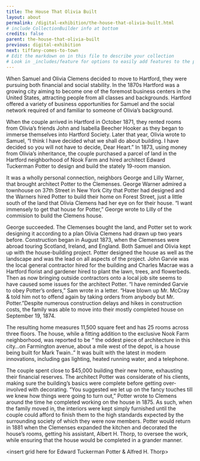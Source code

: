 ```yaml
---
title: The House That Olivia Built
layout: about
permalink: /digital-exhibition/the-house-that-olivia-built.html
# include CollectionBuilder info at bottom
credits: false
parent: the-house-that-olivia-built
previous: digital-exhibition
next: tiffany-comes-to-town
# Edit the markdown on in this file to describe your collection
# Look in _includes/feature for options to easily add features to the page
---
```


When Samuel and Olivia Clemens decided to move to Hartford, they were pursuing both financial and social stability. In the 1870s Hartford was a growing city aiming to become one of the foremost business centers in the United States, attracting people from all classes and backgrounds. Hartford offered a variety of business opportunities for Samuel and the social network required of and familiar to someone of Olivia’s background.

When the couple arrived in Hartford in October 1871, they rented rooms from Olivia’s friends John and Isabella Beecher Hooker as they began to immerse themselves into Hartford Society. Later that year, Olivia wrote to Samuel, “I think I have decided what we shall do about building. I have decided so you will not have to decide, Dear Heart.” In 1873, using money from Olivia’s inheritance, the couple purchased a parcel of land in the Hartford neighborhood of Nook Farm and hired architect Edward Tuckerman Potter to design and build the stately 19-room mansion.

It was a wholly personal connection, neighbors George and Lilly Warner, that brought architect Potter to the Clemenses. George Warner admired a townhouse on 37th Street in New York City that Potter had designed and the Warners hired Potter to build their home on Forest Street, just a little south of the land that Olivia Clemens had her eye on for their house. “I want immensely to get that house for Potter,” George wrote to Lilly of the commision to build the Clemens house.

George succeeded. The Clemenses bought the land, and Potter set to work designing it according to a plan Olivia Clemens had drawn up two years before. Construction began in August 1873, when the Clemenses were abroad touring Scotland, Ireland, and England. Both Samuel and Olivia kept up with the house-building project. Potter designed the house as well as the landscape and was the lead on all aspects of the project. John Garvie was the local general contractor hired for the building and Charles Macrae was a Hartford florist and gardener hired to plant the lawn, trees, and flowerbeds. Then as now bringing outside contractors onto a local job site seems to have caused some issues for the architect Potter. “I have reminded Garvie to obey Potter’s orders,” Sam wrote in a letter. “Have blown up Mr. McCray & told him not to offend again by taking orders from anybody but Mr. Potter.”Despite numerous construction delays and hikes in construction costs, the family was able to move into their mostly completed house on September 19, 1874. 

The resulting home measures 11‚500 square feet and has 25 rooms across three floors. The house, while a fitting addition to the exclusive Nook Farm neighborhood, was reported to be “ the oddest piece of architecture in this city…on Farmington avenue, about a mile west of the depot, is a house being built for Mark Twain..”  It was built with the latest in modern innovations, including gas lighting, heated running water, and a telephone.

The couple spent close to $45‚000 building their new home, exhausting their financial reserves. The architect Potter was considerate of his clients, making sure the building’s basics were complete before getting over-involved with decorating. “You suggested we let up on the fancy touches till we knew how things were going to turn out,” Potter wrote to Clemens around the time he completed working on the house in 1875. As such, when the family moved in, the interiors were kept simply furnished until the couple could afford to finish them to the high standards expected by the surrounding society of which they were now members.  Potter would return in 1881 when the Clemenses expanded the kitchen and decorated the house’s rooms, getting  his assistant, Albert H. Thorp, to oversee the work, while ensuring that the house would be completed in a grander manner.

<insert grid here for Edward Tuckerman Potter & Alfred H. Thorp>